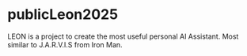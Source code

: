 # publicLeon2025
LEON is a project to create the most useful personal AI Assistant. Most similar to J.A.R.V.I.S from Iron Man.
